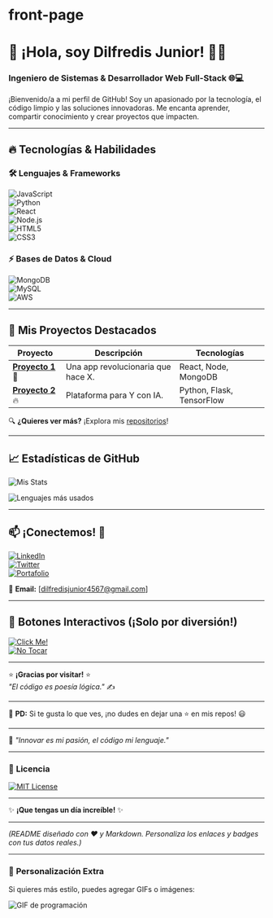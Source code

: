 # front-page

# 🚀 **¡Hola, soy Dilfredis Junior!** 👨‍💻  
### **Ingeniero de Sistemas & Desarrollador Web Full-Stack** 🌐💻  

¡Bienvenido/a a mi perfil de GitHub! Soy un apasionado por la tecnología, el código limpio y las soluciones innovadoras. Me encanta aprender, compartir conocimiento y crear proyectos que impacten.  

---

## 🔥 **Tecnologías & Habilidades**  

### **🛠️ Lenguajes & Frameworks**  
![JavaScript](https://img.shields.io/badge/-JavaScript-F7DF1E?style=flat&logo=javascript&logoColor=black)  
![Python](https://img.shields.io/badge/-Python-3776AB?style=flat&logo=python&logoColor=white)  
![React](https://img.shields.io/badge/-React-61DAFB?style=flat&logo=react&logoColor=black)  
![Node.js](https://img.shields.io/badge/-Node.js-339933?style=flat&logo=node.js&logoColor=white)  
![HTML5](https://img.shields.io/badge/-HTML5-E34F26?style=flat&logo=html5&logoColor=white)  
![CSS3](https://img.shields.io/badge/-CSS3-1572B6?style=flat&logo=css3&logoColor=white)  

### **⚡ Bases de Datos & Cloud**  
![MongoDB](https://img.shields.io/badge/-MongoDB-47A248?style=flat&logo=mongodb&logoColor=white)  
![MySQL](https://img.shields.io/badge/-MySQL-4479A1?style=flat&logo=mysql&logoColor=white)  
![AWS](https://img.shields.io/badge/-AWS-232F3E?style=flat&logo=amazon-aws&logoColor=white)  

---

## 🎯 **Mis Proyectos Destacados**  

| Proyecto | Descripción | Tecnologías |  
|----------|-------------|-------------|  
| **[Proyecto 1](https://)** 🚀 | Una app revolucionaria que hace X. | React, Node, MongoDB |  
| **[Proyecto 2](https://)** 🔥 | Plataforma para Y con IA. | Python, Flask, TensorFlow |  

🔍 **¿Quieres ver más?** ¡Explora mis [repositorios](https://github.com/[TuUsuario])!  

---

## 📈 **Estadísticas de GitHub**  

![Mis Stats](https://lounic47.github.io/)  

![Lenguajes más usados](https://github-readme-stats.vercel.app/api/top-langs/?username=[TuUsuario]&layout=compact&theme=dark)  

---

## 📫 **¡Conectemos!** 🤝  

[![LinkedIn](https://img.shields.io/badge/-LinkedIn-0A66C2?style=flat&logo=linkedin&logoColor=white)](https://linkedin.com/in/[TuUsuario])  
[![Twitter](https://img.shields.io/badge/-Twitter-1DA1F2?style=flat&logo=twitter&logoColor=white)](https://twitter.com/[TuUsuario])  
[![Portafolio](https://img.shields.io/badge/-Portafolio-FF5722?style=flat&logo=google-chrome&logoColor=white)](https://tudominio.com)  

📧 **Email:** [dilfredisjunior4567@gmail.com]  

---

## 🔔 **Botones Interactivos (¡Solo por diversión!)**  

[![Click Me!](https://img.shields.io/badge/-✨_Click_Aquí-FF4088?style=for-the-badge)](https://)  
[![No Tocar](https://img.shields.io/badge/-🚨_No_Presionar-E74C3C?style=for-the-badge)](https://)  

---

⭐ **¡Gracias por visitar!** ⭐  
*"El código es poesía lógica."* ✍️  

---  

📌 **PD:** Si te gusta lo que ves, ¡no dudes en dejar una ⭐ en mis repos! 😃  

---  

🔮 *"Innovar es mi pasión, el código mi lenguaje."*  

---

### 📜 **Licencia**  
[![MIT License](https://img.shields.io/badge/Licencia-MIT-green.svg)](https://opensource.org/licenses/MIT)  

---  

✨ **¡Que tengas un día increíble!** ✨  

---  

*(README diseñado con ❤️ y Markdown. Personaliza los enlaces y badges con tus datos reales.)*  

---

### 🎨 **Personalización Extra**  
Si quieres más estilo, puedes agregar GIFs o imágenes:  

![GIF de programación](https://media.giphy.com/media/L1R1tvI9svkIWwpVYr/giphy.gif)  
